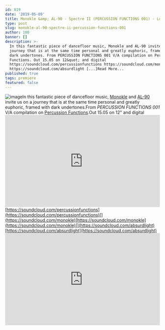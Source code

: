 ```yaml
---
id: 819
date: '2019-05-09'
title: Monokle &amp; AL-90 - Spectre II (PERCUSSION FUNCTIONS 001) - Loose Lips
type: post
slug: monokle-al-90-spectre-ii-percussion-functions-001
author: 100
banner: []
description: >-
  In this fantastic piece of dancefloor music, Monokle and AL-90 invite us on a
  journey that is at the same time personal and greatly euphoric, framed with
  dark undertones. From PERCUSSION FUNCTIONS 001 V/A compilation on Percussion
  Functions. Out 15.05 on 12&quot; and digital
  https://soundcloud.com/percussionfunctions https://soundcloud.com/monokle
  https://soundcloud.com/absurdlight [...]Read More...
published: true
tags: premiere
featured: false
---
```

![image](../undefined)In this fantastic piece of dancefloor music, [Monokle](https://soundcloud.com/monokle) and [AL-90](https://soundcloud.com/absurdlight) invite us on a journey that is at the same time personal and greatly euphoric, framed with dark undertones.From _PERCUSSION FUNCTIONS 001_ V/A compilation on [Percussion Functions](https://soundcloud.com/percussionfunctions).Out 15.05 on 12" and digital  
[](https://soundcloud.com/percussionfunctions)<iframe width='100%' height='300' scrolling='no' frameborder='no' allow='autoplay' src='https://w.soundcloud.com/player/?url=https%3A//api.soundcloud.com/tracks/618001431&color=%23ff5500&auto_play=false&hide_related=false&show_comments=true&show_user=true&show_reposts=false&show_teaser=true'></iframe>[https://soundcloud.com/percussionfunctions](https://soundcloud.com/percussionfunctions)[](https://soundcloud.com/monokle)[https://soundcloud.com/monokle](https://soundcloud.com/monokle)[](https://soundcloud.com/absurdlight)[https://soundcloud.com/absurdlight](https://soundcloud.com/absurdlight)<iframe width='100%' height='300' scrolling='no' frameborder='no' allow='autoplay' src='https://www.youtube.com/embed/_sj_tfqwmDA'></iframe>